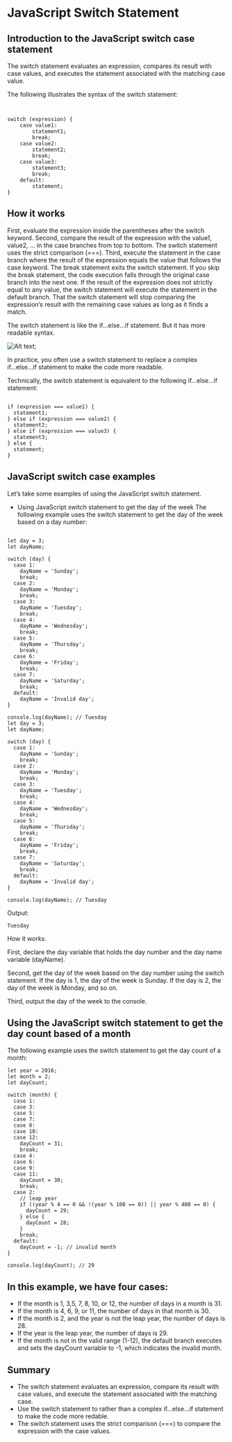 # JavaScript Switch Statement

## Introduction to the JavaScript switch case statement

The switch statement evaluates an expression, compares its result with case values, and executes the statement associated with the matching case value.

The following illustrates the syntax of the switch statement:

```JS


switch (expression) {
    case value1:
        statement1;
        break;
    case value2:
        statement2;
        break;
    case value3:
        statement3;
        break;
    default:
        statement;
}

```

## How it works

First, evaluate the expression inside the parentheses after the switch keyword.
Second, compare the result of the expression with the value1, value2, … in the case branches from top to bottom. The switch statement uses the strict comparison (===).
Third, execute the statement in the case branch where the result of the expression equals the value that follows the case keyword. The break statement exits the switch statement. If you skip the break statement, the code execution falls through the original case branch into the next one. If the result of the expression does not strictly equal to any value, the switch statement will execute the statement in the default branch.
That the switch statement will stop comparing the expression‘s result with the remaining case values as long as it finds a match.

The switch statement is like the if…else…if statement. But it has more readable syntax.

![Alt text](https://www.javascripttutorial.net/wp-content/uploads/2022/01/javascript-switch.svg);

In practice, you often use a switch statement to replace a complex if...else...if statement to make the code more readable.

Technically, the switch statement is equivalent to the following  if...else...if statement:

```JS

if (expression === value1) {
  statement1;
} else if (expression === value2) {
  statement2;
} else if (expression === value3) {
  statement3;
} else {
  statement;
}
```

## JavaScript switch case examples

Let’s take some examples of using the JavaScript switch statement.

- Using JavaScript switch statement to get the day of the week
The following example uses the switch statement to get the day of the week based on a day number:

```JS

let day = 3;
let dayName;

switch (day) {
  case 1:
    dayName = 'Sunday';
    break;
  case 2:
    dayName = 'Monday';
    break;
  case 3:
    dayName = 'Tuesday';
    break;
  case 4:
    dayName = 'Wednesday';
    break;
  case 5:
    dayName = 'Thursday';
    break;
  case 6:
    dayName = 'Friday';
    break;
  case 7:
    dayName = 'Saturday';
    break;
  default:
    dayName = 'Invalid day';
}

console.log(dayName); // Tuesday
let day = 3;
let dayName;

switch (day) {
  case 1:
    dayName = 'Sunday';
    break;
  case 2:
    dayName = 'Monday';
    break;
  case 3:
    dayName = 'Tuesday';
    break;
  case 4:
    dayName = 'Wednesday';
    break;
  case 5:
    dayName = 'Thursday';
    break;
  case 6:
    dayName = 'Friday';
    break;
  case 7:
    dayName = 'Saturday';
    break;
  default:
    dayName = 'Invalid day';
}

console.log(dayName); // Tuesday

```

Output:

```JS
Tuesday

```

How it works.

First, declare the day variable that holds the day number and the day name variable (dayName).

Second, get the day of the week based on the day number using the switch statement. If the day is 1, the day of the week is Sunday. If the day is 2, the day of the week is Monday, and so on.

Third, output the day of the week to the console.


## Using the JavaScript switch statement to get the day count based of a month

The following example uses the switch statement to get the day count of a month:

```JS
let year = 2016;
let month = 2;
let dayCount;

switch (month) {
  case 1:
  case 3:
  case 5:
  case 7:
  case 8:
  case 10:
  case 12:
    dayCount = 31;
    break;
  case 4:
  case 6:
  case 9:
  case 11:
    dayCount = 30;
    break;
  case 2:
    // leap year
    if ((year % 4 == 0 && !(year % 100 == 0)) || year % 400 == 0) {
      dayCount = 29;
    } else {
      dayCount = 28;
    }
    break;
  default:
    dayCount = -1; // invalid month
}

console.log(dayCount); // 29

```

## In this example, we have four cases:

- If the month is 1, 3,5, 7, 8, 10, or 12, the number of days in a month is 31.
- If the month is 4, 6, 9, or 11, the number of days in that month is 30.
- If the month is 2, and the year is not the leap year, the number of days is 28.
- If the year is the leap year, the number of days is 29.
- If the month is not in the valid range (1-12), the default branch executes and sets the dayCount variable to -1, which indicates the invalid month.

## Summary

- The switch statement evaluates an expression, compare its result with case values, and execute the statement associated with the matching case.
- Use the switch statement to rather than a complex if...else...if statement to make the code more redable.
- The switch statement uses the strict comparison (===) to compare the expression with the case values.

